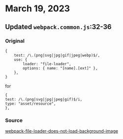 # March 19, 2023

## Updated `webpack.common.js`:32-36

### Original

    {
        test: /\.(png|svg|jpg|gif|jpeg|webp)$/,
        use: {
            loader: "file-loader",
            options: { name: "[name].[ext]" },
        },
    }

for

    {
    test: /\.(png|svg|jpg|jpeg|gif)$/i,
    type: "asset/resource",
    },

### Source

[webpack-file-loader-does-not-load-background-image](https://stackoverflow.com/questions/68575859/webpack-file-loader-does-not-load-background-image)
